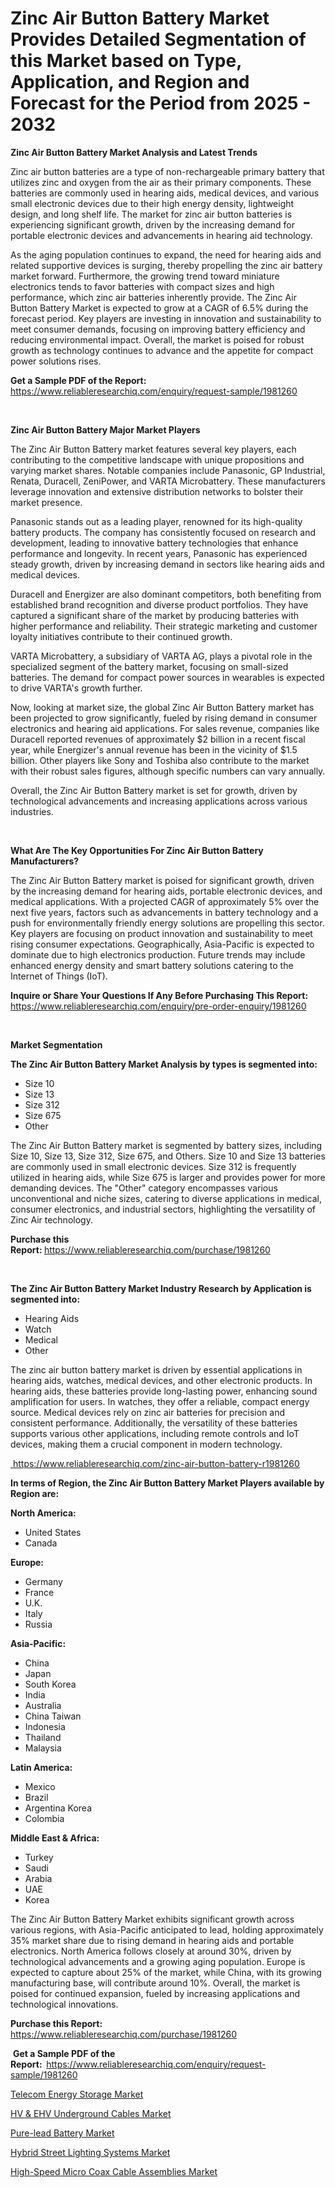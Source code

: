 <p><h1>Zinc Air Button Battery Market Provides Detailed Segmentation of this Market based on Type, Application, and Region and Forecast for the Period from 2025 - 2032</h1></p><p><strong>Zinc Air Button Battery Market Analysis and Latest Trends</strong></p>
<p><p>Zinc air button batteries are a type of non-rechargeable primary battery that utilizes zinc and oxygen from the air as their primary components. These batteries are commonly used in hearing aids, medical devices, and various small electronic devices due to their high energy density, lightweight design, and long shelf life. The market for zinc air button batteries is experiencing significant growth, driven by the increasing demand for portable electronic devices and advancements in hearing aid technology. </p><p>As the aging population continues to expand, the need for hearing aids and related supportive devices is surging, thereby propelling the zinc air battery market forward. Furthermore, the growing trend toward miniature electronics tends to favor batteries with compact sizes and high performance, which zinc air batteries inherently provide. The Zinc Air Button Battery Market is expected to grow at a CAGR of 6.5% during the forecast period. Key players are investing in innovation and sustainability to meet consumer demands, focusing on improving battery efficiency and reducing environmental impact. Overall, the market is poised for robust growth as technology continues to advance and the appetite for compact power solutions rises.</p></p>
<p><strong>Get a Sample PDF of the Report:&nbsp;</strong> <a href="https://www.reliableresearchiq.com/enquiry/request-sample/1981260?utm_campaign=103&utm_medium=2&utm_source=Github&utm_content=ia&utm_term=14022025&utm_id=zinc-air-button-battery">https://www.reliableresearchiq.com/enquiry/request-sample/1981260</a></p>
<p>&nbsp;</p>
<p><strong>Zinc Air Button Battery Major Market Players</strong></p>
<p><p>The Zinc Air Button Battery market features several key players, each contributing to the competitive landscape with unique propositions and varying market shares. Notable companies include Panasonic, GP Industrial, Renata, Duracell, ZeniPower, and VARTA Microbattery. These manufacturers leverage innovation and extensive distribution networks to bolster their market presence.</p><p>Panasonic stands out as a leading player, renowned for its high-quality battery products. The company has consistently focused on research and development, leading to innovative battery technologies that enhance performance and longevity. In recent years, Panasonic has experienced steady growth, driven by increasing demand in sectors like hearing aids and medical devices.</p><p>Duracell and Energizer are also dominant competitors, both benefiting from established brand recognition and diverse product portfolios. They have captured a significant share of the market by producing batteries with higher performance and reliability. Their strategic marketing and customer loyalty initiatives contribute to their continued growth.</p><p>VARTA Microbattery, a subsidiary of VARTA AG, plays a pivotal role in the specialized segment of the battery market, focusing on small-sized batteries. The demand for compact power sources in wearables is expected to drive VARTA's growth further.</p><p>Now, looking at market size, the global Zinc Air Button Battery market has been projected to grow significantly, fueled by rising demand in consumer electronics and hearing aid applications. For sales revenue, companies like Duracell reported revenues of approximately $2 billion in a recent fiscal year, while Energizer's annual revenue has been in the vicinity of $1.5 billion. Other players like Sony and Toshiba also contribute to the market with their robust sales figures, although specific numbers can vary annually.</p><p>Overall, the Zinc Air Button Battery market is set for growth, driven by technological advancements and increasing applications across various industries.</p></p>
<p>&nbsp;</p>
<p><strong>What Are The Key Opportunities For Zinc Air Button Battery Manufacturers?</strong></p>
<p><p>The Zinc Air Button Battery market is poised for significant growth, driven by the increasing demand for hearing aids, portable electronic devices, and medical applications. With a projected CAGR of approximately 5% over the next five years, factors such as advancements in battery technology and a push for environmentally friendly energy solutions are propelling this sector. Key players are focusing on product innovation and sustainability to meet rising consumer expectations. Geographically, Asia-Pacific is expected to dominate due to high electronics production. Future trends may include enhanced energy density and smart battery solutions catering to the Internet of Things (IoT).</p></p>
<p><strong>Inquire or Share Your Questions If Any Before Purchasing This Report:</strong> <a href="https://www.reliableresearchiq.com/enquiry/pre-order-enquiry/1981260?utm_campaign=103&utm_medium=2&utm_source=Github&utm_content=ia&utm_term=14022025&utm_id=zinc-air-button-battery">https://www.reliableresearchiq.com/enquiry/pre-order-enquiry/1981260</a></p>
<p>&nbsp;</p>
<p><strong>Market Segmentation</strong></p>
<p><strong>The Zinc Air Button Battery Market Analysis by types is segmented into:</strong></p>
<p><ul><li>Size 10</li><li>Size 13</li><li>Size 312</li><li>Size 675</li><li>Other</li></ul></p>
<p><p>The Zinc Air Button Battery market is segmented by battery sizes, including Size 10, Size 13, Size 312, Size 675, and Others. Size 10 and Size 13 batteries are commonly used in small electronic devices. Size 312 is frequently utilized in hearing aids, while Size 675 is larger and provides power for more demanding devices. The "Other" category encompasses various unconventional and niche sizes, catering to diverse applications in medical, consumer electronics, and industrial sectors, highlighting the versatility of Zinc Air technology.</p></p>
<p><strong>Purchase this Report:&nbsp;</strong><a href="https://www.reliableresearchiq.com/purchase/1981260?utm_campaign=103&utm_medium=2&utm_source=Github&utm_content=ia&utm_term=14022025&utm_id=zinc-air-button-battery">https://www.reliableresearchiq.com/purchase/1981260</a></p>
<p>&nbsp;</p>
<p><strong>The Zinc Air Button Battery Market Industry Research by Application is segmented into:</strong></p>
<p><ul><li>Hearing Aids</li><li>Watch</li><li>Medical</li><li>Other</li></ul></p>
<p><p>The zinc air button battery market is driven by essential applications in hearing aids, watches, medical devices, and other electronic products. In hearing aids, these batteries provide long-lasting power, enhancing sound amplification for users. In watches, they offer a reliable, compact energy source. Medical devices rely on zinc air batteries for precision and consistent performance. Additionally, the versatility of these batteries supports various other applications, including remote controls and IoT devices, making them a crucial component in modern technology.</p></p>
<p><a href="https://www.reliableresearchiq.com/zinc-air-button-battery-r1981260?utm_campaign=103&utm_medium=2&utm_source=Github&utm_content=ia&utm_term=14022025&utm_id=zinc-air-button-battery">&nbsp;https://www.reliableresearchiq.com/zinc-air-button-battery-r1981260</a></p>
<p><strong>In terms of Region, the Zinc Air Button Battery Market Players available by Region are:</strong></p>
<p>
    <p> <strong> North America: </strong>
        <ul>
            <li>United States</li>
            <li>Canada</li>
        </ul>
        </p> 
    <p> <strong> Europe: </strong>
        <ul>
            <li>Germany</li>
            <li>France</li>
            <li>U.K.</li>
            <li>Italy</li>
            <li>Russia</li>
        </ul>
        </p> 
    <p> <strong> Asia-Pacific: </strong>
        <ul>
            <li>China</li>
            <li>Japan</li>
            <li>South Korea</li>
            <li>India</li>
            <li>Australia</li>
            <li>China Taiwan</li>
            <li>Indonesia</li>
            <li>Thailand</li>
            <li>Malaysia</li>
        </ul>
        </p> 
    <p> <strong> Latin America: </strong>
        <ul>
            <li>Mexico</li>
            <li>Brazil</li>
            <li>Argentina Korea</li>
            <li>Colombia</li>
        </ul>
        </p> 
    <p> <strong> Middle East & Africa: </strong>
        <ul>
            <li>Turkey</li>
            <li>Saudi</li>
            <li>Arabia</li>
            <li>UAE</li>
            <li>Korea</li>
        </ul>
    </p>
    </p>
<p><p>The Zinc Air Button Battery Market exhibits significant growth across various regions, with Asia-Pacific anticipated to lead, holding approximately 35% market share due to rising demand in hearing aids and portable electronics. North America follows closely at around 30%, driven by technological advancements and a growing aging population. Europe is expected to capture about 25% of the market, while China, with its growing manufacturing base, will contribute around 10%. Overall, the market is poised for continued expansion, fueled by increasing applications and technological innovations.</p></p>
<p><strong>Purchase this Report: </strong><a href="https://www.reliableresearchiq.com/purchase/1981260?utm_campaign=103&utm_medium=2&utm_source=Github&utm_content=ia&utm_term=14022025&utm_id=zinc-air-button-battery">https://www.reliableresearchiq.com/purchase/1981260</a></p>
<p>&nbsp;<strong>Get a Sample PDF of the Report:&nbsp;&nbsp;</strong><a href="https://www.reliableresearchiq.com/enquiry/request-sample/1981260?utm_campaign=103&utm_medium=2&utm_source=Github&utm_content=ia&utm_term=14022025&utm_id=zinc-air-button-battery">https://www.reliableresearchiq.com/enquiry/request-sample/1981260</a></p>
<p><strong></strong></p>
<p><p><a href="https://github.com/bedelibekwe58/Market-Research-Report-List-1/blob/main/telecom-energy-storage-market.md?utm_campaign=103&utm_medium=2&utm_source=Github&utm_content=ia&utm_term=14022025&utm_id=zinc-air-button-battery">Telecom Energy Storage Market</a></p><p><a href="https://github.com/ypumgtoivo/Market-Research-Report-List-1/blob/main/hv-ehv-underground-cables-market.md?utm_campaign=103&utm_medium=2&utm_source=Github&utm_content=ia&utm_term=14022025&utm_id=zinc-air-button-battery">HV & EHV Underground Cables Market</a></p><p><a href="https://github.com/huelarnzeba29/Market-Research-Report-List-1/blob/main/pure-lead-battery-market.md?utm_campaign=103&utm_medium=2&utm_source=Github&utm_content=ia&utm_term=14022025&utm_id=zinc-air-button-battery">Pure-lead Battery Market</a></p><p><a href="https://github.com/theriiawande/Market-Research-Report-List-1/blob/main/hybrid-street-lighting-systems-market.md?utm_campaign=103&utm_medium=2&utm_source=Github&utm_content=ia&utm_term=14022025&utm_id=zinc-air-button-battery">Hybrid Street Lighting Systems Market</a></p><p><a href="https://github.com/kmettjanksj7/Market-Research-Report-List-1/blob/main/high-speed-micro-coax-cable-assemblies-market.md?utm_campaign=103&utm_medium=2&utm_source=Github&utm_content=ia&utm_term=14022025&utm_id=zinc-air-button-battery">High-Speed Micro Coax Cable Assemblies Market</a></p></p>